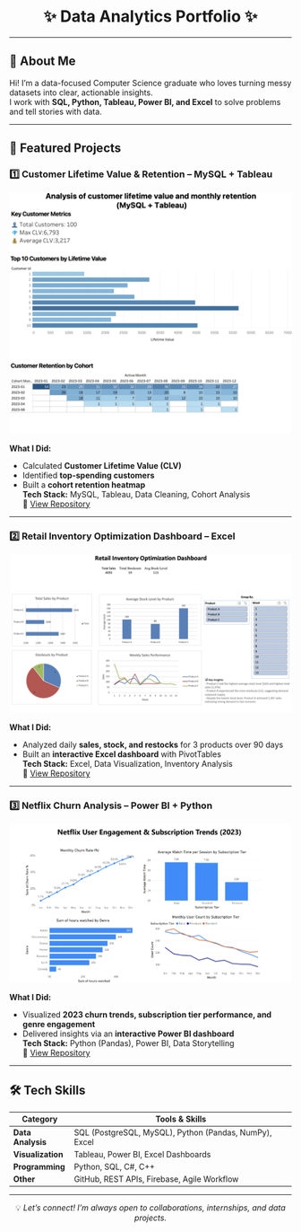 <h1 align="center">✨  Data Analytics Portfolio ✨</h1>
<p align="center">
</p>

---

## 👋 About Me
Hi! I’m a data-focused Computer Science graduate who loves turning messy datasets into clear, actionable insights.  
I work with **SQL, Python, Tableau, Power BI, and Excel** to solve  problems and tell stories with data.

---

## 📂 Featured Projects

### 1️⃣ Customer Lifetime Value & Retention – MySQL + Tableau
<img src="two.png" width="600" alt="Customer Retention Dashboard Preview">

**What I Did:**
- Calculated **Customer Lifetime Value (CLV)**
- Identified **top-spending customers**
- Built a **cohort retention heatmap**  
**Tech Stack:** MySQL, Tableau, Data Cleaning, Cohort Analysis  
🔗 [View Repository](https://github.com/iloveoreos11/Customer-Lifetime-Value-Monthly-Retention-Analysis-MySQL-Tableau-/blob/main/README.md)

---

### 2️⃣ Retail Inventory Optimization Dashboard – Excel
<img src="one.png" width="600" alt="Retail Inventory Dashboard Preview">

**What I Did:**
- Analyzed daily **sales, stock, and restocks** for 3 products over 90 days  
- Built an **interactive Excel dashboard** with PivotTables  
**Tech Stack:** Excel, Data Visualization, Inventory Analysis  
🔗 [View Repository](https://github.com/iloveoreos11/Retail-Inventory-Optimization-Dashboard)

---

### 3️⃣ Netflix Churn Analysis – Power BI + Python
<img src="three.png" width="600" alt="Netflix Churn Dashboard Preview">

**What I Did:**
- Visualized **2023 churn trends, subscription tier performance, and genre engagement**
- Delivered insights via an **interactive Power BI dashboard**  
**Tech Stack:** Python (Pandas), Power BI, Data Storytelling  
🔗 [View Repository](https://github.com/iloveoreos11/Netflix-User-Engagement-Subscription-Trend-Analysis-)

---

## 🛠 Tech Skills
| Category              | Tools & Skills |
|-----------------------|----------------|
| **Data Analysis**     | SQL (PostgreSQL, MySQL), Python (Pandas, NumPy), Excel |
| **Visualization**     | Tableau, Power BI, Excel Dashboards |
| **Programming**       | Python, SQL, C#, C++ |
| **Other**             | GitHub, REST APIs, Firebase, Agile Workflow |

---

<p align="center">
  💡 <i>Let’s connect! I’m always open to collaborations, internships, and data projects.</i>  
</p>
